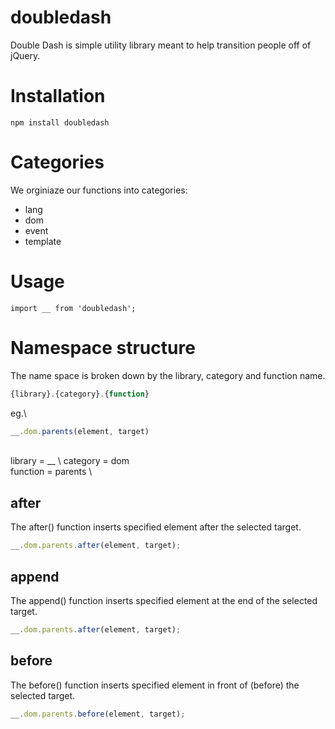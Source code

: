 # doubledash

Double Dash is simple utility library meant to help transition people off of jQuery.

# Installation

`npm install doubledash`

# Categories

We orginiaze our functions into categories: 

* lang
* dom
* event
* template

# Usage

`import __ from 'doubledash';`

# Namespace structure

The name space is broken down by the library, category and function name.

```js
{library}.{category}.{function}
```

eg.\
```js
__.dom.parents(element, target)
```
\
library  = __ \ 
category = dom \
function = parents \

## after

The after() function inserts specified element after the selected target.

```js
__.dom.parents.after(element, target);
```

## append

The append() function inserts specified element at the end of the selected target.

```js
__.dom.parents.after(element, target);
```

## before

The before() function inserts specified element in front of (before) the selected target.

```js
__.dom.parents.before(element, target);
```